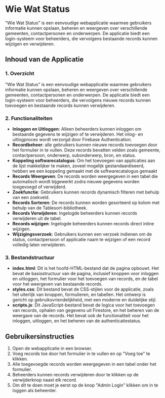 # Wie Wat Status

"Wie Wat Status" is een eenvoudige webapplicatie waarmee gebruikers informatie kunnen opslaan, beheren en weergeven over verschillende gemeenten, contactpersonen en onderwerpen. De applicatie biedt een login-systeem voor beheerders, die vervolgens bestaande records kunnen wijzigen en verwijderen.

## Inhoud van de Applicatie

### 1. Overzicht

"Wie Wat Status" is een eenvoudige webapplicatie waarmee gebruikers informatie kunnen opslaan, beheren en weergeven over verschillende gemeenten, contactpersonen en onderwerpen. De applicatie biedt een login-systeem voor beheerders, die vervolgens nieuwe records kunnen toevoegen en bestaande records kunnen verwijderen.

### 2. Functionaliteiten

- **Inloggen en Uitloggen**: Alleen beheerders kunnen inloggen om bestaande gegevens te wijzigen of te verwijderen. Het inlog- en uitlogproces wordt verzorgd door Firebase Authentication.
- **Recordbeheer**: alle gebruikers kunnen nieuwe records toevoegen door het formulier in te vullen. Deze records bevatten velden zoals gemeente, contactpersoon, onderwerp, subonderwerp, bron, en status.
- **Koppeling softwarecatalogus**: Om het toevoegen van applicaties aan de lijst makkelijker te maken, zoveel mogelijk gestandaardiseerd, hebben we een koppeling gemaakt met de softwarecatalogus gemaakt
- **Records Weergeven**: De records worden weergegeven in een tabel die automatisch wordt bijgewerkt zodra nieuwe gegevens worden toegevoegd of verwijderd.
- **Zoekfunctie**: Gebruikers kunnen records dynamisch filteren met behulp van een zoekveld.
- **Records Sorteren**: De records kunnen worden gesorteerd op kolom met behulp van de Tablesort-bibliotheek.
- **Records Verwijderen**: Ingelogde beheerders kunnen records verwijderen uit de tabel.
- **Records wijzigen**: Ingelogde beheerders kunnen records direct inline wijzigen.
- **Wijzigingsverzoek**: Gebruikers kunnen een verzoek indienen om de status, contactpersoon of applicatie naam te wijzigen of een record volledig laten verwijderen.


### 3. Bestandstructuur

- **index.html**: Dit is het hoofd-HTML-bestand dat de pagina opbouwt. Het bevat de basisstructuur van de pagina, inclusief knoppen voor inloggen en uitloggen, het formulier voor het toevoegen van records, en de tabel voor het weergeven van bestaande records.
- **styles.css**: Dit bestand bevat de CSS-stijlen voor de applicatie, zoals het uiterlijk van knoppen, formulieren, en tabellen. Het ontwerp is gericht op gebruiksvriendelijkheid, met een moderne en duidelijke stijl.
- **scripts.js**: Dit JavaScript-bestand bevat de logica voor het toevoegen van records, ophalen van gegevens uit Firestore, en het beheren van de weergave van de records. Het bevat ook de functionaliteit voor het inloggen, uitloggen, en het beheren van de authenticatiestatus.

## Gebruikersinstructies

1. Open de webapplicatie in een browser.
2. Voeg records toe door het formulier in te vullen en op "Voeg toe" te klikken.
3. Alle toegevoegde records worden weergegeven in een tabel onder het formulier.
4. Beheerders kunnen records verwijderen door te klikken op de verwijderknop naast elk record.
5. Om dit te doen moet je eerst op de knop "Admin Login" klikken om in te loggen als beheerder.

